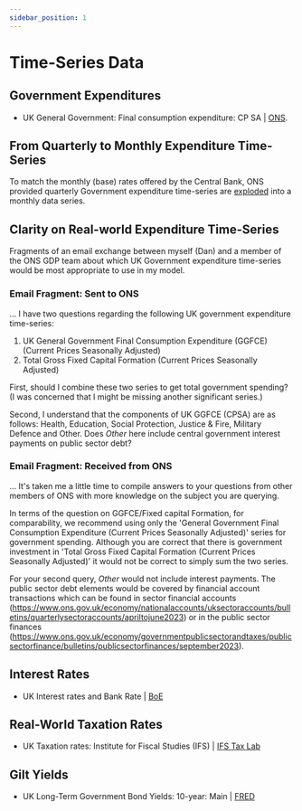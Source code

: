 ```yaml
---
sidebar_position: 1
---
```


# Time-Series Data

## Government Expenditures

- UK General Government: Final consumption expenditure: CP SA | [ONS](https://www.ons.gov.uk/economy/grossdomesticproductgdp/timeseries/nmrp/).

## From Quarterly to Monthly Expenditure Time-Series

To match the monthly (base) rates offered by the Central Bank, ONS provided quarterly Government expenditure time-series are [exploded](https://www.data-reports.net/giltedged-info/explode_quarterly_values.html) into a monthly data series.

## Clarity on Real-world Expenditure Time-Series

Fragments of an email exchange between myself (Dan) and a member of the ONS GDP team about which UK Government expenditure time-series would be most appropriate to use in my model.

### Email Fragment: Sent to ONS

... I have two questions regarding the following UK government expenditure time-series:

1. UK General Government Final Consumption Expenditure (GGFCE) (Current Prices Seasonally Adjusted)
2. Total Gross Fixed Capital Formation (Current Prices Seasonally Adjusted)

First, should I combine these two series to get total government spending? (I was concerned that I might be missing another significant series.) 

Second, I understand that the components of UK GGFCE (CPSA) are as follows: Health, Education, Social Protection, Justice & Fire, Military Defence and Other. Does *Other* here include central government interest payments on public sector debt?

### Email Fragment: Received from ONS

... It's taken me a little time to compile answers to your questions from other members of ONS with more knowledge on the subject you are querying.

In terms of the question on GGFCE/Fixed capital Formation, for comparability, we recommend using only the 'General Government Final Consumption Expenditure (Current Prices Seasonally Adjusted)' series for government spending. Although you are correct that there is government investment in 'Total Gross Fixed Capital Formation (Current Prices Seasonally Adjusted)' it would not be correct to simply sum the two series.

For your second query, *Other* would not include interest payments. The public sector debt elements would be covered by financial account transactions which can be found in sector financial accounts (https://www.ons.gov.uk/economy/nationalaccounts/uksectoraccounts/bulletins/quarterlysectoraccounts/apriltojune2023) or in the public sector finances (https://www.ons.gov.uk/economy/governmentpublicsectorandtaxes/publicsectorfinance/bulletins/publicsectorfinances/september2023).

## Interest Rates

- UK Interest rates and Bank Rate | [BoE](https://www.bankofengland.co.uk/monetary-policy/the-interest-rate-bank-rate)

## Real-World Taxation Rates

- UK Taxation rates: Institute for Fiscal Studies (IFS) | [IFS Tax Lab](https://ifs.org.uk/taxlab/taxlab-key-questions/how-have-government-revenues-changed-over-time)

## Gilt Yields

- UK Long-Term Government Bond Yields: 10-year: Main | [FRED](https://fred.stlouisfed.org/series/IRLTLT01GBM156N)
